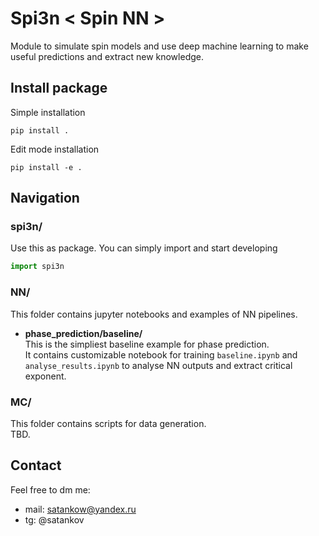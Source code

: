 # Spi3n < Spin NN >
Module to simulate spin models and use deep machine learning to make useful predictions and extract new knowledge.   



## Install package
Simple installation  
```commandline 
pip install .
```
    
    
Edit mode installation  
```commandline 
pip install -e .
```



## Navigation
### spi3n/
Use this as package. You can simply import and start developing
```python 
import spi3n
```


### NN/
This folder contains jupyter notebooks and examples of NN pipelines.  


- **phase_prediction/baseline/**  
This is the simpliest baseline example for phase prediction.  
It contains customizable notebook for training `baseline.ipynb` and `analyse_results.ipynb` to analyse NN outputs and extract critical exponent.  


### MC/
This folder contains scripts for data generation.  
TBD.


## Contact
Feel free to dm me:
- mail: satankow@yandex.ru
- tg: @satankov
